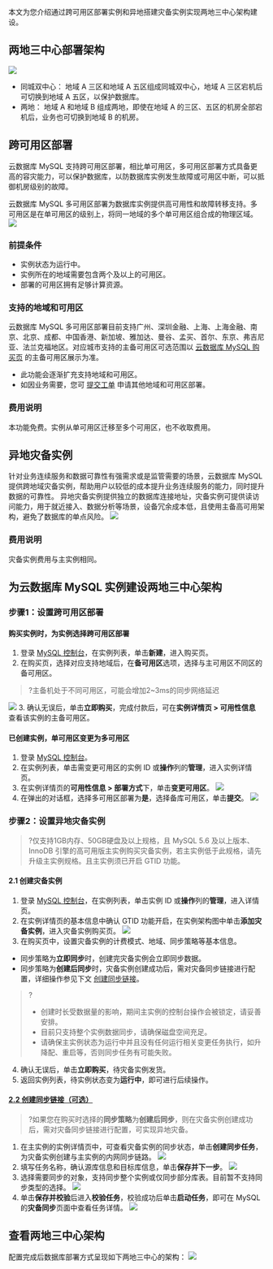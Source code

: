 本文为您介绍通过跨可用区部署实例和异地搭建灾备实例实现两地三中心架构建设。

## 两地三中心部署架构
![](https://qcloudimg.tencent-cloud.cn/raw/33b7986db2cd0396b797b7cbfe36d7e7.png)
- 同城双中心：
地域 A 三区和地域 A 五区组成同城双中心，地域 A 三区宕机后可切换到地域 A 五区，以保护数据库。
- 两地：
地域 A 和地域 B 组成两地，即使在地域 A 的三区、五区的机房全部宕机后，业务也可切换到地域 B 的机房。

## 跨可用区部署
云数据库 MySQL 支持跨可用区部署，相比单可用区，多可用区部署方式具备更高的容灾能力，可以保护数据库，以防数据库实例发生故障或可用区中断，可以抵御机房级别的故障。

云数据库 MySQL 多可用区部署为数据库实例提供高可用性和故障转移支持。多可用区是在单可用区的级别上，将同一地域的多个单可用区组合成的物理区域。
![](https://qcloudimg.tencent-cloud.cn/raw/ebd1ca6fbdd49517cf726e87b3ddbeac.png)

### 前提条件
- 实例状态为运行中。
- 实例所在的地域需要包含两个及以上的可用区。
- 部署的可用区拥有足够计算资源。

### 支持的地域和可用区
云数据库 MySQL 多可用区部署目前支持广州、深圳金融、上海、上海金融、南京、北京、成都、中国香港、新加坡、雅加达、曼谷、孟买、首尔、东京、弗吉尼亚、法兰克福地区。对应城市支持的主备可用区可选范围以 [云数据库 MySQL 购买页](https://buy.cloud.tencent.com/cdb) 的主备可用区展示为准。
- 此功能会逐渐扩充支持地域和可用区。
- 如因业务需要，您可 [提交工单](https://console.cloud.tencent.com/workorder/category) 申请其他地域和可用区部署。

### 费用说明
本功能免费。实例从单可用区迁移至多个可用区，也不收取费用。

## 异地灾备实例
针对业务连续服务和数据可靠性有强需求或是监管需要的场景，云数据库 MySQL 提供跨地域灾备实例，帮助用户以较低的成本提升业务连续服务的能力，同时提升数据的可靠性。
异地灾备实例提供独立的数据库连接地址，灾备实例可提供读访问能力，用于就近接入、数据分析等场景，设备冗余成本低，且使用主备高可用架构，避免了数据库的单点风险。
![](https://qcloudimg.tencent-cloud.cn/raw/1e3d60d21ad53f40c2d523cf28cc4d21.png)

### 费用说明
灾备实例费用与主实例相同。

## 为云数据库 MySQL 实例建设两地三中心架构
### 步骤1：设置跨可用区部署
#### 购买实例时，为实例选择跨可用区部署
1. 登录 [MySQL 控制台](https://console.cloud.tencent.com/cdb/)，在实例列表，单击**新建**，进入购买页。
2. 在购买页，选择对应支持地域后，在**备可用区**选项，选择与主可用区不同区的备可用区。
>?主备机处于不同可用区，可能会增加2~3ms的同步网络延迟
>
![](https://qcloudimg.tencent-cloud.cn/raw/2dd1345ee9402c41da44959f51c452a8.png)
3. 确认无误后，单击**立即购买**，完成付款后，可在**实例详情页 > 可用性信息** 查看该实例的主备可用区。

#### 已创建实例，单可用区变更为多可用区
1. 登录 [MySQL 控制台](https://console.cloud.tencent.com/cdb/)。
2. 在实例列表，单击需变更可用区的实例 ID 或**操作**列的**管理**，进入实例详情页。
3. 在实例详情页的**可用性信息 > 部署方式**下，单击**变更可用区**。
![](https://qcloudimg.tencent-cloud.cn/raw/c9b21a53d541f39234bdba04b0a4668e.png)
4. 在弹出的对话框，选择多可用区部署为**是**，选择备库可用区，单击**提交**。
![](https://qcloudimg.tencent-cloud.cn/raw/1e3e252d8f821e361fc0e736ef1fad09.png)

### 步骤2：设置异地灾备实例
>?仅支持1GB内存、50GB硬盘及以上规格，且 MySQL 5.6 及以上版本、InnoDB 引擎的高可用版主实例购买灾备实例，若主实例低于此规格，请先升级主实例规格。且主实例须已开启 GTID 功能。

#### 2.1 创建灾备实例
1. 登录 [MySQL 控制台](https://console.cloud.tencent.com/cdb/)，在实例列表，单击实例 ID 或**操作**列的**管理**，进入详情页。
2. 在实例详情页的基本信息中确认 GTID 功能开启，在实例架构图中单击**添加灾备实例**，进入灾备实例购买页。
![](https://main.qcloudimg.com/raw/d41ae3d97935763b180f2e8a26cb2364.png)
3. 在购买页中，设置灾备实例的计费模式、地域、同步策略等基本信息。
 - 同步策略为**立即同步**时，创建完灾备实例会立即同步数据。
 - 同步策略为**创建后同步**时，灾备实例创建成功后，需对灾备同步链接进行配置，详细操作参见下文 [创建同步链接](#cjtblj)。
>?
>- 创建时长受数据量的影响，期间主实例的控制台操作会被锁定，请妥善安排。
>- 目前只支持整个实例数据同步，请确保磁盘空间充足。
>- 请确保主实例状态为运行中并且没有任何运行相关变更任务执行，如升降配、重启等，否则同步任务有可能失败。  
4. 确认无误后，单击**立即购买**，待灾备实例发货。
5. 返回实例列表，待实例状态变为**运行中**，即可进行后续操作。

#### [2.2 创建同步链接（可选）](id:cjtblj)
>?如果您在购买时选择的**同步策略**为**创建后同步**，则在灾备实例创建成功后，需对灾备同步链接进行配置，可实现异地灾备。

1. 在主实例的实例详情页中，可查看灾备实例的同步状态，单击**创建同步任务**，为灾备实例创建与主实例的内网同步链路。
![](https://main.qcloudimg.com/raw/f2f941ccf588d54cb2687cc0a9d0a961.png)
2. 填写任务名称，确认源库信息和目标库信息，单击**保存并下一步**。
![](https://main.qcloudimg.com/raw/5a2b3ef40de69af903cc60396d8f1a84.png)
3. 选择需要同步的对象，支持同步整个实例或仅同步部分库表。目前暂不支持同步类型的选择。
![](https://main.qcloudimg.com/raw/ac3f2db7c68f708ac07bb597a420ae83.png)
4. 单击**保存并校验**后进入**校验任务**，校验成功后单击**启动任务**，即可在 MySQL 的**灾备同步**页面中查看任务详情。
![](https://main.qcloudimg.com/raw/4cc319646447bb20a5a76982a0783a49.png)

## 查看两地三中心架构
配置完成后数据库部署方式呈现如下两地三中心的架构：
![](https://qcloudimg.tencent-cloud.cn/raw/fea82123c3762337a9e3c06ab97cc429.png)
